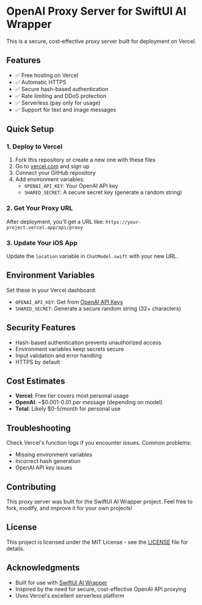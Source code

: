 # OpenAI Proxy Server for SwiftUI AI Wrapper

This is a secure, cost-effective proxy server built for deployment on Vercel.

## Features
- ✅ Free hosting on Vercel
- ✅ Automatic HTTPS
- ✅ Secure hash-based authentication
- ✅ Rate limiting and DDoS protection
- ✅ Serverless (pay only for usage)
- ✅ Support for text and image messages

## Quick Setup

### 1. Deploy to Vercel
1. Fork this repository or create a new one with these files
2. Go to [vercel.com](https://vercel.com) and sign up
3. Connect your GitHub repository
4. Add environment variables:
   - `OPENAI_API_KEY`: Your OpenAI API key
   - `SHARED_SECRET`: A secure secret key (generate a random string)

### 2. Get Your Proxy URL
After deployment, you'll get a URL like: `https://your-project.vercel.app/api/proxy`

### 3. Update Your iOS App
Update the `location` variable in `ChatModel.swift` with your new URL.

## Environment Variables

Set these in your Vercel dashboard:

- `OPENAI_API_KEY`: Get from [OpenAI API Keys](https://platform.openai.com/api-keys)
- `SHARED_SECRET`: Generate a secure random string (32+ characters)

## Security Features

- Hash-based authentication prevents unauthorized access
- Environment variables keep secrets secure
- Input validation and error handling
- HTTPS by default

## Cost Estimates

- **Vercel**: Free tier covers most personal usage
- **OpenAI**: ~$0.001-0.01 per message (depending on model)
- **Total**: Likely $0-5/month for personal use

## Troubleshooting

Check Vercel's function logs if you encounter issues. Common problems:
- Missing environment variables
- Incorrect hash generation
- OpenAI API key issues

## Contributing

This proxy server was built for the SwiftUI AI Wrapper project. Feel free to fork, modify, and improve it for your own projects!

## License

This project is licensed under the MIT License - see the [LICENSE](LICENSE) file for details.

## Acknowledgments

- Built for use with [SwiftUI AI Wrapper](https://github.com/aivars/AIWrapper)
- Inspired by the need for secure, cost-effective OpenAI API proxying
- Uses Vercel's excellent serverless platform 